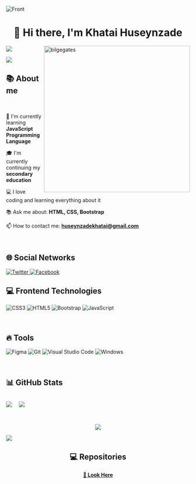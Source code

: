 ![Front](https://user-images.githubusercontent.com/126269066/235285578-112e6aa8-8495-4a9d-8807-c86faca928a8.jpg)

<h1 align="center">👋 Hi there, I'm Khatai Huseynzade</h1>

<img align="right" src="https://media.tenor.com/flflC6GFzO8AAAAd/sultan-alrefaei-programmer.gif" width="400" alt="bilgegates"/>

![](https://komarev.com/ghpvc/?username=bilgegates&label=Profile%20views&color=green&style=flat)

<a href="https://twitter.com/DeveloperKhatai" target="blank"><img src="https://img.shields.io/twitter/follow/DeveloperKhatai?logo=twitter&style=for-the-badge"/></a>

<h2> 📚 About me </h2>

<br>

🔬 I'm currently learning **JavaScript Programming Language**

🎓 I'm currently continuing my **secondary education**

💻 I love coding and learning everything about it

📚 Ask me about: **HTML, CSS, Bootstrap**

📫 How to contact me: **huseynzadekhatai@gmail.com**

<br>

<h2 align="left"> 🌐 Social Networks </h2>

 <a href="https://www.twitter.com/developerkhatai" target="_blank">
        <img src="https://img.shields.io/badge/twitter-blue.svg?style=for-the-badge&logo=twitter&logoColor=white" alt="Twitter">
</a>
 <a href="https://www.facebook.com/profile.php?id=100091496015332" target="_blank" >
        <img src="https://img.shields.io/badge/facebook-blue.svg?style=for-the-badge&logo=facebook&logoColor=white" alt="Facebook">
</a>

<br>

<h2 align="left"> 💻 Frontend Technologies</h2>

![CSS3](https://img.shields.io/badge/css3-%231572B6.svg?style=for-the-badge&logo=css3&logoColor=white)
![HTML5](https://img.shields.io/badge/html5-%23E34F26.svg?style=for-the-badge&logo=html5&logoColor=white)
![Bootstrap](https://img.shields.io/badge/bootstrap-%23563D7C.svg?style=for-the-badge&logo=bootstrap&logoColor=white)
![JavaScript](https://img.shields.io/badge/javascript-%23323330.svg?style=for-the-badge&logo=javascript&logoColor=%23F7DF1E)

<br>
<h2 align="left"> 🔥 Tools</h2>

![Figma](https://img.shields.io/badge/figma-%23F24E1E.svg?style=for-the-badge&logo=figma&logoColor=white)
![Git](https://img.shields.io/badge/git-%231572B6.svg?style=for-the-badge&logo=git&logoColor=white)
![Visual Studio Code](https://img.shields.io/badge/Visual-Studio%23.svg?style=for-the-badge&logo=Visual-Studio&logoColor=white)
![Windows](https://img.shields.io/badge/Windows-%23734F96.svg?style=for-the-badge&logo=Windows&logoColor=white)

<br>
<h2 align="left"> 📊 GitHub Stats </h2>

<div style="display: flex; align-items: flex-start;gap: 1rem;">

<div>
<p>
<img align="left" src="https://github-readme-stats.vercel.app/api?username=BilgeGates&theme=blue-green&hide_border=true&include_all_commits=false&count_private=true" />
</p>
</div>
 
<div>
<p>&nbsp;<img align="left"  src="https://github-readme-stats.vercel.app/api/top-langs/?username=BilgeGates&theme=blue-green&hide_border=true&include_all_commits=false&count_private=true&layout=compact" />
</p>
</div>

</div>




<br>

<div style="text-align: center;">

<p><img align="center" src="https://github-readme-streak-stats.herokuapp.com/?user=BilgeGates&theme=blue-green&hide_border=true"></p>

</div>

<img src="https://github-readme-activity-graph.cyclic.app/graph?username=bilgegates&theme=github-compact)](https://github.com/bilgegates/github-readme-activity-graph">


<br>
  <h2 align="center">💻 Repositories </h2>
  <div width="100%" align="center">
  </div>
  <h4 align="center">
    <a href="https://github.com/bilgegates?tab=repositories" title="Show Repositories">🔎 Look Here </a>
  </h4>
